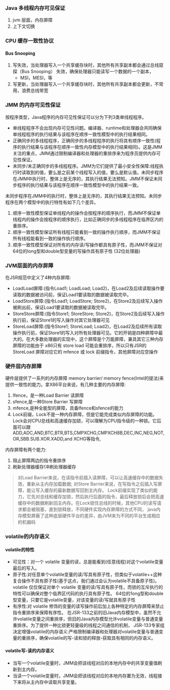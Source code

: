 ### Java 多线程内存可见保证
1. jvm 层面，内存屏障
2. 上下文切换

### CPU 缓存一致性协议

#### Bus Snooping

1. 写失效，当处理器写入一个共享缓存块时，其他所有共享副本都会通过总线窥探（Bus Snooping） 失效，确保处理器只能读写一个数据的一个副本，
   - MSI，MESI，等
2. 写更新，当处理器写入一个共享缓存块时，其他所有共享副本都会更新，不常用，浪费总线带宽


### JMM 的内存可见性保证

按程序类型，Java程序的内存可见性保证可以分为下列3类单线程程序。
- 单线程程序不会出现内存可见性问题。编译器、runtime和处理器会共同确保单线程程序的执行结果与该程序在顺序一致性模型中的执行结果相同。
- 正确同步的多线程程序，正确同步的多线程程序的执行将具有顺序一致性(程序的执行结果与该程序在顺序一致性内存模型中的执行结果相同)。这是JMM关注的重点，JMM通过限制编译器和处理器的重排序来为程序员提供内存可见性保证。
- 未同步/未正确同步的多线程程序。JMM为它们提供了最小安全性保障:线程执行时读取到的值，要么是之前某个线程写入的值，要么是默认值。未同步程序在JMM中执行时，整体上是无序的，其执行结果无法预知。JMM不保证未同步程序的执行结果与该程序在顺序一致性模型中的执行结果一致。

未同步程序在JMM中的执行时，整体上是无序的，其执行结果无法预知。未同步程序在两个模型中的执行特性有如下几个差异。
1) 顺序一致性模型保证单线程内的操作会按程序的顺序执行，而JMM不保证单线程内的操作会按程序的顺序执行，比如正确同步的多线程程序在临界区内的重排序。
2) 顺序一致性模型保证所有线程只能看到一致的操作执行顺序，而JMM不保证所有线程能看到一致的操作执行顺序。
3) 顺序一致性模型保证对所有的内存读/写操作都具有原子性，而JMM不保证对64位的long型和double型变量的写操作具有原子性
(32位处理器)


### JVM层面的内存屏障
在JSR规范中定义了4种内存屏障:
- LoadLoad屏障:(指令Load1; LoadLoad; Load2)，在Load2及后续读取操作要读取的数据被访问前，保证Load1要读取的数据被读取完毕。
- LoadStore屏障:(指令Load1; LoadStore; Store2)，在Store2及后续写入操作被刷出前，保证Load1要读取的数据被读取完毕。
- StoreStore屏障:(指令Store1; StoreStore; Store2)，在Store2及后续写入操作执行前，保证Store1的写入操作对其它处理器可见
- StoreLoad屏障:(指令Store1; StoreLoad; Load2)，在Load2及后续所有读取操作执行前，保证Store1的写入对所有处理器可见。它的开销是四种屏障中最大的。在大多数处理器的实现中，这个屏障是个万能屏障，兼具其它三种内存屏障的功能由于 x86只有 store load 可能会重排序，所以只有JSR的 StoreLoad 屏障对应它的 mfence 或 lock 前缀指令，其他屏障对应空操作



### 硬件层内存屏障
硬件层提供了一系列的内存屏障 memory barrier/ memory fence(Intel的提法)来提供一致性的能力。拿X86平台来说，有几种主要的内存屏障:
1. lfence，是一种Load Barrier 读屏障
2. sfence,是一种Store Barrier 写屏障
3. mfence,是种全能型的屏障，具备lfence和sfence的能力
4. Lock前缀，Lock不是一种内存屏障，但是它能完成类似内存屏障的功能。Lock会对CPU总线和高速缓存加锁，可以理解为CPU指令级的一种锁。它后面可以跟ADD,ADC,AND,BTC,BTR,BTS,CMPXCHG,CMPXCH8B,DEC,INC,NEG,NOT,OR,SBB.SUB.XOR.XADD,and XCHG等指令,

内存屏障有两个能力:
1. 阻止屏障两边的指令重排序
2. 刷新处理器缓存!冲刷处理器缓存

> 对Load Barrier来说，在读指令前插入读屏障，可以让高速缓存中的数据失效，重新从主内存加载数据;
> 对Store Barrier来说，在写指令之后插入写屏障，能让写入缓存的最新数据写回到主内存。 
> Lock前缀实现了类似的能力，它先对总线和缓存加锁，然后执行后面的指令，最后释放锁后会把高速缓存中的数据刷新回主内存。在Lock锁住总线的时候，其他CPU的读写请求都会被阻塞，直到锁释放，不同硬件实现内存屏障的方式不同，
> java内存模型屏蔽了这种底层硬件平台的差异，由JVM来为不同的平台生成相应的机器码


### volatile的内存语义
#### volatile的特性
- 可见性：对一个 volatile 变量的读，总是能看到(任意线程)对这个volatile变量最后的写入。
- 原子性:对任意单个volatile变量的读/写具有原子性，但类似于volatile++这种复合操作不具有原子性(基于这点，我们通过会认为volatile不具备原子性)。volatile 仅仅保证对单个 volatile 变量的读/写具有原子性，而锁的互斥执行的特性可以确保对整个临界区代码的执行具有原子性。
64位的1ong型和double型变量，只要它是volatile变量，对该变量的读/写就具有原子性
- 有序性:对 volatile 修饰的变量的读写操作前后加上各种特定的内存屏障来禁止指令重排序来保障有序性。
  在JSR-133之前的旧Java内存模型中，虽然不允许volatile变量之间重排序，但旧的Java内存模型允许volatile变量与普通变量重排序。为了提供一种比锁更轻量级的线程之问通信的机制，
  JSR-133专家组决定增强volatile的内存语义:严格限制编译器和处理器对volatile变量与普通变量的重排序，确保volatile的写-读和锁的释放-获取具有相同的内存语义。
#### volatile写-读的内存语义
- 当写一个volatile变量时，JMM会把该线程对应的本地内存中的共享变量值刷新到主内存。
- 当读一个volatile变量时，JMM会把该线程对应的本地内存置为无效，线程接下来将从主内存中读取共享变量。
